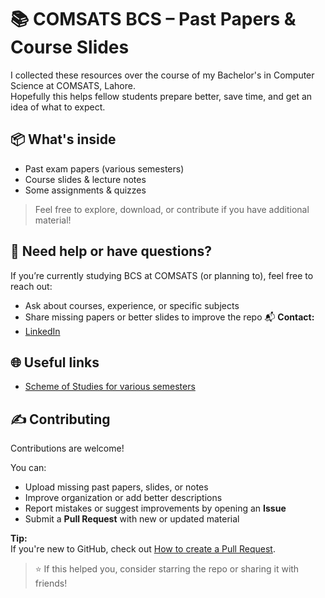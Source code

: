 # 📚 COMSATS BCS – Past Papers & Course Slides

I collected these resources over the course of my Bachelor's in Computer Science at COMSATS, Lahore.  
Hopefully this helps fellow students prepare better, save time, and get an idea of what to expect.

## 📦 What's inside
- Past exam papers (various semesters)
- Course slides & lecture notes
- Some assignments & quizzes

> Feel free to explore, download, or contribute if you have additional material!

## 🤝 Need help or have questions?
If you’re currently studying BCS at COMSATS (or planning to), feel free to reach out:
- Ask about courses, experience, or specific subjects
- Share missing papers or better slides to improve the repo
📬 **Contact:**  
- [LinkedIn](https://www.linkedin.com/in/muhammad-ali-0ab626258/)

## 🌐 Useful links
- [Scheme of Studies for various semesters](https://sites.google.com/cuilahore.edu.pk/batch-advisory)

## ✍️ Contributing

Contributions are welcome!

You can:
- Upload missing past papers, slides, or notes
- Improve organization or add better descriptions
- Report mistakes or suggest improvements by opening an **Issue**
- Submit a **Pull Request** with new or updated material

**Tip:**  
If you're new to GitHub, check out [How to create a Pull Request](https://opensource.guide/how-to-contribute/#opening-a-pull-request).



> ⭐ If this helped you, consider starring the repo or sharing it with friends!

